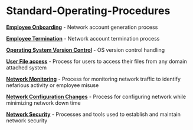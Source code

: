 # Standard-Operating-Procedures

[**Employee Onboarding**]() - Network account generation process

[**Employee Termination**]() - Network account termination process

[**Operating System Version Control**]() - OS version control handling

[**User File access**]() - Process for users to access their files from any domain attached system

[**Network Monitoring**]() - Process for monitoring network traffic to identify nefarious activity or employee misuse

[**Network Configuration Changes**]() - Process for configuring network while minimizing network down time

[**Network Security**]() - Processes and tools used to establish and maintain network security
